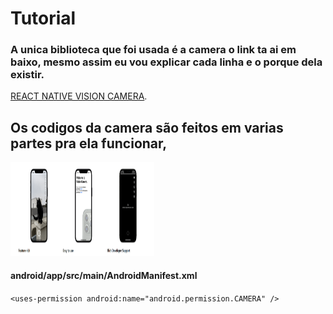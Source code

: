 <h1>Tutorial</h1>

<h3> A unica biblioteca que foi usada é a camera o link ta ai em baixo, mesmo assim eu vou explicar cada linha e o porque dela existir.</h3>

 [REACT NATIVE VISION CAMERA](https://react-native-vision-camera.com/).
 
<h2>Os codigos da camera são feitos em varias partes pra ela funcionar,</h2>

<picture align="center"><img align="end" height="150" width="230" src="https://github.com/joaoguilherme000/meme/blob/master/captura%20native%20camera.png" /></picture>

<h4>android/app/src/main/AndroidManifest.xml</h4>

`<uses-permission android:name="android.permission.CAMERA" />`
